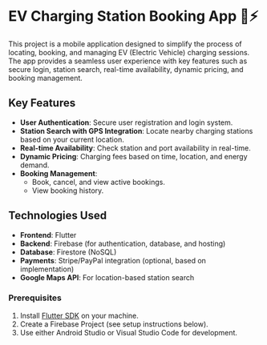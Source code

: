 # EV Charging Station Booking App 🚗⚡️

This project is a mobile application designed to simplify the process of locating, booking, and managing EV (Electric Vehicle) charging sessions. The app provides a seamless user experience with key features such as secure login, station search, real-time availability, dynamic pricing, and booking management.


## Key Features

- **User Authentication**: Secure user registration and login system.
- **Station Search with GPS Integration**: Locate nearby charging stations based on your current location.
- **Real-time Availability**: Check station and port availability in real-time.
- **Dynamic Pricing**: Charging fees based on time, location, and energy demand.
- **Booking Management**:
  - Book, cancel, and view active bookings.
  - View booking history.


## Technologies Used

- **Frontend**: Flutter
- **Backend**: Firebase (for authentication, database, and hosting)
- **Database**: Firestore (NoSQL)
- **Payments**: Stripe/PayPal integration (optional, based on implementation)
- **Google Maps API**: For location-based station search

### Prerequisites

1. Install [Flutter SDK](https://docs.flutter.dev/get-started/install) on your machine.
2. Create a Firebase Project (see setup instructions below).
3. Use either Android Studio or Visual Studio Code for development.

 
